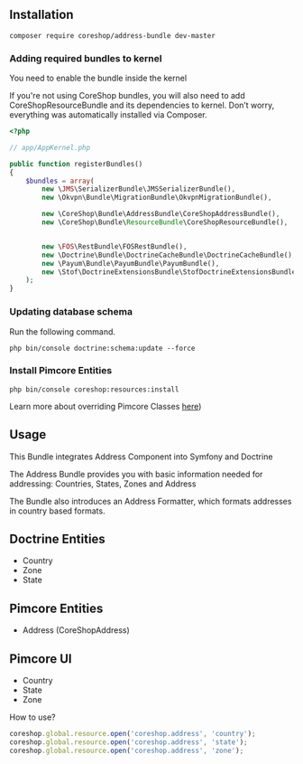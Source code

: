 ## Installation
```
composer require coreshop/address-bundle dev-master
```

### Adding required bundles to kernel
You need to enable the bundle inside the kernel

If you're not using CoreShop bundles, you will also need to add CoreShopResourceBundle and its dependencies
to kernel. Don’t worry, everything was automatically installed via Composer.

```php
<?php

// app/AppKernel.php

public function registerBundles()
{
    $bundles = array(
        new \JMS\SerializerBundle\JMSSerializerBundle(),
        new \Okvpn\Bundle\MigrationBundle\OkvpnMigrationBundle(),

        new \CoreShop\Bundle\AddressBundle\CoreShopAddressBundle(),
        new \CoreShop\Bundle\ResourceBundle\CoreShopResourceBundle(),


        new \FOS\RestBundle\FOSRestBundle(),
        new \Doctrine\Bundle\DoctrineCacheBundle\DoctrineCacheBundle(),
        new \Payum\Bundle\PayumBundle\PayumBundle(),
        new \Stof\DoctrineExtensionsBundle\StofDoctrineExtensionsBundle(),
    );
}
```

### Updating database schema
Run the following command.

```
php bin/console doctrine:schema:update --force
```

### Install Pimcore Entities

```
php bin/console coreshop:resources:install
```


Learn more about overriding Pimcore Classes [here](../03_Development/12_Override_CoreShop_Classes.md))



## Usage

This Bundle integrates Address Component into Symfony and Doctrine

The Address Bundle provides you with basic information needed for addressing: Countries, States, Zones and Address

The Bundle also introduces an Address Formatter, which formats addresses in country based formats.

## Doctrine Entities
 - Country
 - Zone
 - State

## Pimcore Entities
 - Address (CoreShopAddress)

## Pimcore UI

 - Country
 - State
 - Zone

How to use?

```javascript
coreshop.global.resource.open('coreshop.address', 'country');
coreshop.global.resource.open('coreshop.address', 'state');
coreshop.global.resource.open('coreshop.address', 'zone');
```